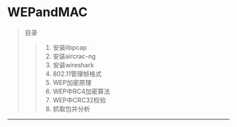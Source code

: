 # WEPandMAC

> 目录
>>1. 安装libpcap
>>2. 安装aircrac-ng
>>3. 安装wireshark
>>4. 802.11管理帧格式
>>5. WEP加密原理
>>6. WEP中RC4加密算法
>>7. WEP中CRC32校验
>>8. 抓取包并分析

---


